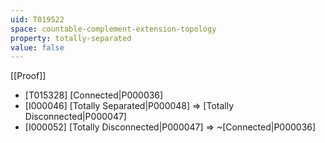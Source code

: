 ```yaml
---
uid: T019522
space: countable-complement-extension-topology
property: totally-separated
value: false
---
```

[[Proof]]

* [T015328] [Connected|P000036]
* [I000046] [Totally Separated|P000048] => [Totally Disconnected|P000047]
* [I000052] [Totally Disconnected|P000047] => ~[Connected|P000036]

